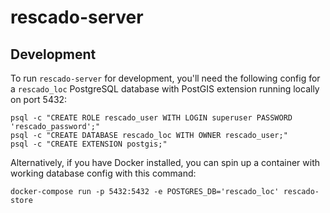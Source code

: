 # rescado-server

## Development

To run `rescado-server` for development, you'll need the following config for a `rescado_loc` PostgreSQL database with PostGIS extension running locally on port 5432:
```postgresql
psql -c "CREATE ROLE rescado_user WITH LOGIN superuser PASSWORD 'rescado_password';"
psql -c "CREATE DATABASE rescado_loc WITH OWNER rescado_user;"
psql -c "CREATE EXTENSION postgis;"
```

Alternatively, if you have Docker installed, you can spin up a container with working database config with this command:
```shell
docker-compose run -p 5432:5432 -e POSTGRES_DB='rescado_loc' rescado-store
```
